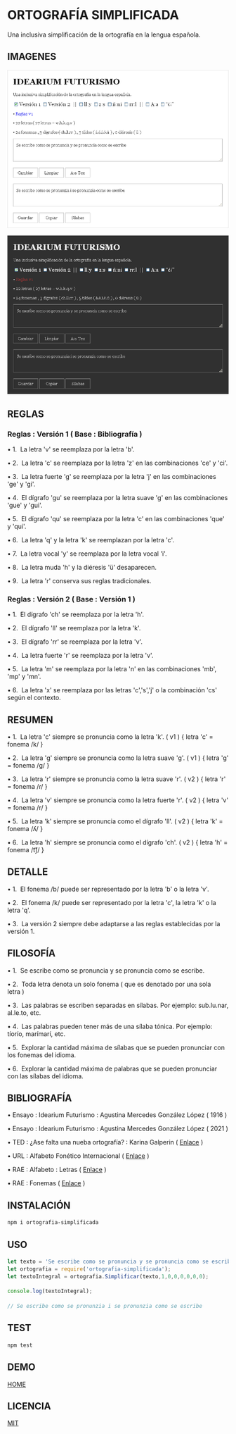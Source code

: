 # ORTOGRAFÍA SIMPLIFICADA

Una inclusiva simplificación de la ortografía en la lengua española.

## IMAGENES

![light-theme](docs/light.png)

![dark-theme](docs/dark.png)

## REGLAS

### Reglas : Versión 1 (&nbsp;Base : Bibliografía&nbsp;)

&#8226; 1.&nbsp; La letra 'v' se reemplaza por la letra 'b'.

&#8226; 2.&nbsp; La letra 'c' se reemplaza por la letra 'z' en las combinaciones 'ce' y 'ci'.

&#8226; 3.&nbsp; La letra fuerte 'g' se reemplaza por la letra 'j' en las combinaciones 'ge' y 'gi'.

&#8226; 4.&nbsp; El dígrafo 'gu' se reemplaza por la letra suave 'g' en las combinaciones 'gue' y 'gui'.

&#8226; 5.&nbsp; El dígrafo 'qu' se reemplaza por la letra 'c' en las combinaciones 'que' y 'qui'.

&#8226; 6.&nbsp; La letra 'q' y la letra 'k' se reemplazan por la letra 'c'.

&#8226; 7.&nbsp; La letra vocal 'y' se reemplaza por la letra vocal 'i'.

&#8226; 8.&nbsp; La letra muda 'h' y la diéresis 'ü' desaparecen.

&#8226; 9.&nbsp; La letra 'r' conserva sus reglas tradicionales.

### Reglas : Versión 2 (&nbsp;Base : Versión 1&nbsp;)

&#8226; 1.&nbsp; El dígrafo 'ch' se reemplaza por la letra 'h'.

&#8226; 2.&nbsp; El dígrafo 'll' se reemplaza por la letra 'k'.

&#8226; 3.&nbsp; El dígrafo 'rr' se reemplaza por la letra 'v'.

&#8226; 4.&nbsp; La letra fuerte 'r' se reemplaza por la letra 'v'.

&#8226; 5.&nbsp; La letra 'm' se reemplaza por la letra 'n' en las combinaciones 'mb', 'mp' y 'mn'.

&#8226; 6.&nbsp; La letra 'x' se reemplaza por las letras 'c','s','j' o la combinación 'cs' según el contexto.

## RESUMEN

&#8226; 1.&nbsp; La letra 'c' siempre se pronuncia como la letra 'k'. (&nbsp;v1&nbsp;) {&nbsp;letra 'c' = fonema /k/&nbsp;}

&#8226; 2.&nbsp; La letra 'g' siempre se pronuncia como la letra suave 'g'. (&nbsp;v1&nbsp;) {&nbsp;letra 'g' = fonema /g/&nbsp;}

&#8226; 3.&nbsp; La letra 'r' siempre se pronuncia como la letra suave 'r'. (&nbsp;v2&nbsp;) {&nbsp;letra 'r' = fonema /&#638;/&nbsp;}

&#8226; 4.&nbsp; La letra 'v' siempre se pronuncia como la letra fuerte 'r'. (&nbsp;v2&nbsp;) {&nbsp;letra 'v' = fonema /r/&nbsp;}

&#8226; 5.&nbsp; La letra 'k' siempre se pronuncia como el dígrafo 'll'. (&nbsp;v2&nbsp;) {&nbsp;letra 'k' = fonema /&#654;/&nbsp;}

&#8226; 6.&nbsp; La letra 'h' siempre se pronuncia como el dígrafo 'ch'. (&nbsp;v2&nbsp;) {&nbsp;letra 'h' = fonema /&#116;&#865;&#643;/&nbsp;}

## DETALLE

&#8226; 1.&nbsp; El fonema /b/ puede ser representado por la letra 'b' o la letra 'v'.

&#8226; 2.&nbsp; El fonema /k/ puede ser representado por la letra 'c', la letra 'k' o la letra 'q'.

&#8226; 3.&nbsp; La versión 2 siempre debe adaptarse a las reglas establecidas por la versión 1.

## FILOSOFÍA

&#8226; 1.&nbsp; Se escribe como se pronuncia y se pronuncia como se escribe.

&#8226; 2.&nbsp; Toda letra denota un solo fonema (&nbsp;que es denotado por una sola letra&nbsp;)

&#8226; 3.&nbsp; Las palabras se escriben separadas en sílabas. Por ejemplo: sub.lu.nar, al.le.to, etc.

&#8226; 4.&nbsp; Las palabras pueden tener más de una sílaba tónica. Por ejemplo: tíorío, marímarí, etc.

&#8226; 5.&nbsp; Explorar la cantidad máxima de sílabas que se pueden pronunciar con los fonemas del idioma.

&#8226; 6.&nbsp; Explorar la cantidad máxima de palabras que se pueden pronunciar con las sílabas del idioma.

## BIBLIOGRAFÍA

&#8226; Ensayo : Idearium Futurismo : Agustina Mercedes González López (&nbsp;1916&nbsp;)

&#8226; Ensayo : Idearium Futurismo : Agustina Mercedes González López (&nbsp;2021&nbsp;)

&#8226; TED : ¿Ase falta una nueba ortografía? : Karina Galperin (&nbsp;[Enlace](https://youtu.be/VpkneIesi60)&nbsp;)

&#8226; URL : Alfabeto Fonético Internacional (&nbsp;[Enlace](https://es.wikipedia.org/wiki/Alfabeto_Fon%C3%A9tico_Internacional)&nbsp;)

&#8226; RAE : Alfabeto : Letras (&nbsp;[Enlace](https://www.rae.es/dpd/abecedario)&nbsp;)

&#8226; RAE : Fonemas (&nbsp;[Enlace](https://www.rae.es/ortograf%C3%ADa-b%C3%A1sica/uso-de-las-letras/los-fonemas-del-espa%C3%B1ol)&nbsp;)

## INSTALACIÓN

```bash
npm i ortografia-simplificada
```

## USO

```js
let texto = 'Se escribe como se pronuncia y se pronuncia como se escribe';
let ortografia = require('ortografia-simplificada');
let textoIntegral = ortografia.Simplificar(texto,1,0,0,0,0,0,0);

console.log(textoIntegral);

// Se escribe como se pronunzia i se pronunzia como se escribe
```

## TEST

```bash
npm test
```

## DEMO

[HOME](https://harmotus.github.io/ortografia-simplificada)

## LICENCIA

[MIT](https://opensource.org/license/mit)
